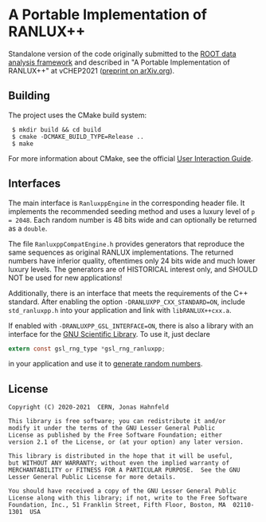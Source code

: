 A Portable Implementation of RANLUX++
=====================================

Standalone version of the code originally submitted to the [ROOT data analysis framework](https://root.cern/)
and described in "A Portable Implementation of RANLUX++" at vCHEP2021 ([preprint on arXiv.org](https://arxiv.org/abs/2106.02504)).

Building
--------

The project uses the CMake build system:

```shell
 $ mkdir build && cd build
 $ cmake -DCMAKE_BUILD_TYPE=Release ..
 $ make
```

For more information about CMake, see the official [User Interaction Guide](https://cmake.org/cmake/help/latest/guide/user-interaction/index.html).

Interfaces
----------

The main interface is `RanluxppEngine` in the corresponding header file.
It implements the recommended seeding method and uses a luxury level of `p = 2048`.
Each random number is 48 bits wide and can optionally be returned as a `double`.

The file `RanluxppCompatEngine.h` provides generators that reproduce the same sequences as original RANLUX implementations.
The returned numbers have inferior quality, oftentimes only 24 bits wide and much lower luxury levels.
The generators are of HISTORICAL interest only, and SHOULD NOT be used for new applications!

Additionally, there is an interface that meets the requirements of the C++ standard.
After enabling the option `-DRANLUXPP_CXX_STANDARD=ON`, include `std_ranluxpp.h` into your application and link with `libRANLUX++cxx.a`.

If enabled with `-DRANLUXPP_GSL_INTERFACE=ON`, there is also a library with an interface for the [GNU Scientific Library](https://www.gnu.org/software/gsl/).
To use it, just declare

```c
extern const gsl_rng_type *gsl_rng_ranluxpp;
```

in your application and use it to [generate random numbers](https://www.gnu.org/software/gsl/doc/html/rng.html).

License
-------

```
Copyright (C) 2020-2021  CERN, Jonas Hahnfeld

This library is free software; you can redistribute it and/or
modify it under the terms of the GNU Lesser General Public
License as published by the Free Software Foundation; either
version 2.1 of the License, or (at your option) any later version.

This library is distributed in the hope that it will be useful,
but WITHOUT ANY WARRANTY; without even the implied warranty of
MERCHANTABILITY or FITNESS FOR A PARTICULAR PURPOSE.  See the GNU
Lesser General Public License for more details.

You should have received a copy of the GNU Lesser General Public
License along with this library; if not, write to the Free Software
Foundation, Inc., 51 Franklin Street, Fifth Floor, Boston, MA  02110-1301  USA
```
